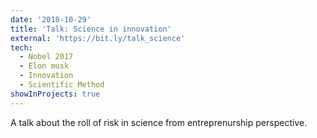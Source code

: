 ```yaml
---
date: '2018-10-29'
title: 'Talk: Science in innovation'
external: 'https://bit.ly/talk_science'
tech:
  - Nobel 2017 
  - Elon musk
  - Innovation
  - Scientific Method
showInProjects: true
---
```


A talk about the roll of risk in science from entreprenurship perspective.

